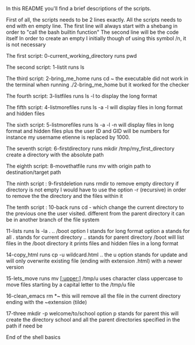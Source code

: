 In this README you'll find a brief descriptions of the scripts.

First of all, the scripts needs to be 2 lines exactly.
All the scripts needs to end with en empty line.
The first line will always start with a shebang in order to "call the bash builtin function"
The second line will be the code itself
In order to create an empty I initially though of using this symbol /n, it is not necessary 

The first script: 0-current_working_directory
runs pwd

The second script: 1-listit
runs ls

The third script: 2-bring_me_home
runs cd ~
the executable did not work in the terminal when running ./2-bring_me_home but it worked for the checker

The fourth script: 3-listfiles
runs ls -l to display the long format

The fifth script: 4-listmorefiles
runs ls -a -l
will display files in long format and hidden files

The sixth script: 5-listmorefiles
runs ls -a -l -n
will display files in long format and hidden files plus the user ID and GID will be numbers
for instance my username etienne is replaced by 1000.

The seventh script: 6-firstdirectory
runs mkdir /tmp/my_first_directory
create a directory with the absolute path

The eighth script: 8-movethatfile
runs mv with origin path to destination/target path

The ninth script : 9-firstdeletion
runs rmdir to remove empty directory if directory is not empty I would have to use the option -r (recursive) in order to remove the the directory and the files within it

The tenth script : 10-back
runs cd - which change the current directory to the previous one the user visited. different from the parent directory it can be in another branch of the file system

11-lists
runs ls -la . .. /boot
option l stands for long format 
option a stands for all 
. stands for current directory
.. stands for parent directory
/boot will list files in the /boot directory
it prints files and hidden files in a long format

14-copy_html
runs cp -u wildcard.html .. 
the u option stands for update and will only overwrite existing file (ending with extension .html) with a newer version

15-lets_move
runs mv [[:upper:]](*) /tmp/u
uses character class uppercase to move files starting by a capital letter to the /tmp/u file

16-clean_emacs
rm *~ 
this will remove all the file in the current directory ending with the ~extension (tilde) 

17-three
mkdir -p welcome/to/school
option p stands for parent
this will create the directory school and all the parent directories specified in the path if need be

End of the shell basics 
